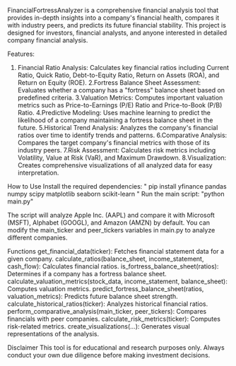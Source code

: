 FinancialFortressAnalyzer is a comprehensive financial analysis tool that provides in-depth insights into a company's financial health, compares it with industry peers, and predicts its future financial stability. This project is designed for investors, financial analysts, and anyone interested in detailed company financial analysis.

Features:
1. Financial Ratio Analysis: Calculates key financial ratios including Current Ratio, Quick Ratio, Debt-to-Equity Ratio, Return on Assets (ROA), and Return on Equity (ROE).
2.Fortress Balance Sheet Assessment: Evaluates whether a company has a "fortress" balance sheet based on predefined criteria.
3.Valuation Metrics: Computes important valuation metrics such as Price-to-Earnings (P/E) Ratio and Price-to-Book (P/B) Ratio.
4.Predictive Modeling: Uses machine learning to predict the likelihood of a company maintaining a fortress balance sheet in the future.
5.Historical Trend Analysis: Analyzes the company's financial ratios over time to identify trends and patterns.
6.Comparative Analysis: Compares the target company's financial metrics with those of its industry peers.
7.Risk Assessment: Calculates risk metrics including Volatility, Value at Risk (VaR), and Maximum Drawdown.
8.Visualization: Creates comprehensive visualizations of all analyzed data for easy interpretation.

How to Use
Install the required dependencies:
"   pip install yfinance pandas numpy scipy matplotlib seaborn scikit-learn "
Run the main script:
"python main.py"

The script will analyze Apple Inc. (AAPL) and compare it with Microsoft (MSFT), Alphabet (GOOGL), and Amazon (AMZN) by default. You can modify the main_ticker and peer_tickers variables in main.py to analyze different companies.

Functions
get_financial_data(ticker): Fetches financial statement data for a given company.
calculate_ratios(balance_sheet, income_statement, cash_flow): Calculates financial ratios.
is_fortress_balance_sheet(ratios): Determines if a company has a fortress balance sheet.
calculate_valuation_metrics(stock_data, income_statement, balance_sheet): Computes valuation metrics.
predict_fortress_balance_sheet(ratios, valuation_metrics): Predicts future balance sheet strength.
calculate_historical_ratios(ticker): Analyzes historical financial ratios.
perform_comparative_analysis(main_ticker, peer_tickers): Compares financials with peer companies.
calculate_risk_metrics(ticker): Computes risk-related metrics.
create_visualizations(...): Generates visual representations of the analysis.


Disclaimer
This tool is for educational and research purposes only. Always conduct your own due diligence before making investment decisions.
